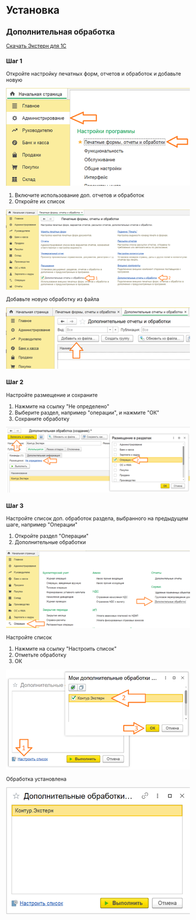 # Установка

## Дополнительная обработка

[Скачать Экстерн для 1С](https://update.kontur.ru/1c/v1/kext/data-processor)

### Шаг 1

Откройте настройку печатных форм, отчетов и обработок и добавьте новую

!["Администрирование"](install-1.png)

1. Включите использование доп. отчетов и обработок
2. Откройте их список

!["Печатные формы отчеты и обработки"](install-2.png)

Добавьте новую обработку из файла

!["Добавить из файла"](install-3.png)

### Шаг 2

Настройте размещение и сохраните

1. Нажмите на ссылку "Не определено"
2. Выберите раздел, например "операции", и нажмите "ОК"
3. Сохраните обработку

!["Размещение"](install-4.png)

### Шаг 3

Настройте список доп. обработок раздела, выбранного на предыдущем шаге, например "Операции"

1. Откройте раздел "Операции"
2. Дополнительные обработки

!["Операции"](install-5.png)

Настройте список

1. Нажмите на ссылку "Настроить список"
2. Отметьте обработку
3. ОК

!["Настроить список"](install-6.png)

Обработка установлена

!["Результат"](install-7.png)
